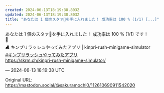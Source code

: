 ```yaml
---
created: 2024-06-13T18:19:38.803Z
updated: 2024-06-13T18:19:38.803Z
title: "あなたは 1 個のスタァ🌟を手に入れました！ 成功率は 100 % (1/1) [...]"
---
```


<p>あなたは 1 個のスタァ🌟を手に入れました！ 成功率は 100 % (1/1) です！<br />🌟<br />⛸ キンプリラッシュやってみたアプリ | kinpri-rush-minigame-simulator<br /><a href="https://mastodon.social/tags/%E3%82%AD%E3%83%B3%E3%83%97%E3%83%AA%E3%83%A9%E3%83%83%E3%82%B7%E3%83%A5%E3%82%84%E3%81%A3%E3%81%A6%E3%81%BF%E3%81%9F%E3%82%A2%E3%83%97%E3%83%AA" class="mention hashtag" rel="tag">#<span>キンプリラッシュやってみたアプリ</span></a><br /><a href="https://skrm.ch/kinpri-rush-minigame-simulator/" target="_blank" rel="nofollow noopener" translate="no"><span class="invisible">https://</span><span class="ellipsis">skrm.ch/kinpri-rush-minigame-s</span><span class="invisible">imulator/</span></a></p>

&mdash; 2024-06-13 18:19:38 UTC

Original URL: https://mastodon.social/@sakuramochi0/112610690911542020
